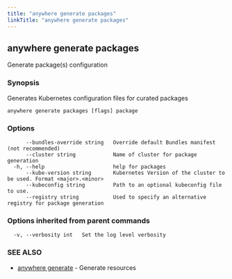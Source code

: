 ```yaml
---
title: "anywhere generate packages"
linkTitle: "anywhere generate packages"
---
```


## anywhere generate packages

Generate package(s) configuration

### Synopsis

Generates Kubernetes configuration files for curated packages

```
anywhere generate packages [flags] package
```

### Options

```
      --bundles-override string   Override default Bundles manifest (not recommended)
      --cluster string            Name of cluster for package generation
  -h, --help                      help for packages
      --kube-version string       Kubernetes Version of the cluster to be used. Format <major>.<minor>
      --kubeconfig string         Path to an optional kubeconfig file to use.
      --registry string           Used to specify an alternative registry for package generation
```

### Options inherited from parent commands

```
  -v, --verbosity int   Set the log level verbosity
```

### SEE ALSO

* [anywhere generate](../anywhere_generate/)	 - Generate resources

